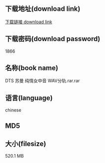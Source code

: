 ## 下载地址(download link)
[下载链接 download link](https://tutu365.netlify.app/?s=DTS+%E8%8B%8F%E6%9B%BC+%E7%BA%AF%E6%83%85%E5%A5%B3%E4%B8%AD%E9%9F%B3+WAV%E5%88%86%E8%BD%A8.rar)

## 下载密码(download password)
1866

## 名称(book name)
DTS 苏曼 纯情女中音 WAV分轨.rar.rar

## 语言(language)
chinese

## MD5


## 大小(filesize)
520.1 MB
